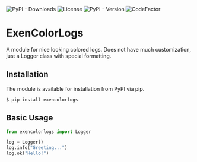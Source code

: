 ![PyPI - Downloads](https://img.shields.io/pypi/dm/exencolorlogs)
![License](https://img.shields.io/github/license/Exenifix/exencolorlogs)
![PyPI - Version](https://img.shields.io/pypi/v/exencolorlogs)
![CodeFactor](https://www.codefactor.io/repository/github/exenifix/exencolorlogs/badge)

# ExenColorLogs

A module for nice looking colored logs. Does not have much customization, just a Logger class with special formatting.

## Installation

The module is available for installation from PyPI via pip.
```shell
$ pip install exencolorlogs
```

## Basic Usage

```python
from exencolorlogs import Logger

log = Logger()
log.info("Greeting...")
log.ok("Hello!")
```
